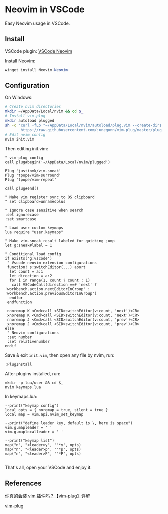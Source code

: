 # Neovim in VSCode

Easy Neovim usage in VSCode.

## Install

VSCode plugin: [VSCode Neovim](https://marketplace.visualstudio.com/items?itemName=asvetliakov.vscode-neovim)

Install Neovim:

```powershell
winget install Neovim.Neovim
```

## Configuration

On Windows:

```bash
# Create nvim directories
mkdir ~/AppData/Local/nvim && cd $_
# Install vim-plug
mkdir autoload plugged
sh -c 'curl -fLo "~/AppData/Local/nvim/autoload/plug.vim --create-dirs \
       https://raw.githubusercontent.com/junegunn/vim-plug/master/plug.vim'
# Edit nvim config
nvim init.vim
```

Then editing init.vim:

```plaintext
" vim-plug config
call plug#begin('~/AppData/Local/nvim/plugged')

Plug 'justinmk/vim-sneak'
Plug 'tpope/vim-surround'
Plug 'tpope/vim-repeat'

call plug#end()

" Make vim register sync to OS clipboard
" set clipboard=unnamedplus

" Ignore case sensitive when search
:set ignorecase
:set smartcase

" Load user custom keymaps
lua require "user.keymaps"

" Make vim-sneak result labeled for quicking jump
let g:sneak#label = 1

" Conditional load config
if exists('g:vscode')
 " Vscode neovim extension configurations
 function! s:switchEditor(...) abort
  let count = a:1
  let direction = a:2
  for i in range(1, count ? count : 1)
   call VSCodeCall(direction ==# 'next' ? 'workbench.action.nextEditorInGroup' : 'workbench.action.previousEditorInGroup')
  endfor
 endfunction

 nnoremap K <Cmd>call <SID>switchEditor(v:count, 'next')<CR>
 xnoremap K <Cmd>call <SID>switchEditor(v:count, 'next')<CR>
 nnoremap J <Cmd>call <SID>switchEditor(v:count, 'prev')<CR>
 xnoremap J <Cmd>call <SID>switchEditor(v:count, 'prev')<CR>
else
 " Neovim configurations
 :set number
 :set relativenumber
endif

```

Save & exit `init.vim`, then open any file by nvim, run:

```plaintext
:PlugInstall
```

After plugins installed, run:

```plaintext
mkdir -p lua/user && cd $_
nvim keymaps.lua
```

In keymaps.lua:

```plaintext
--print("keymap config")
local opts = { noremap = true, silent = true }
local map = vim.api.nvim_set_keymap

--print("define leader key, default is \, here is space")
vim.g.mapleader = ' '
vim.g.maplocalleader = ' '

--print("keymap list")
map("n", "<leader>y", '"*y', opts)
map("n", "<leader>p", '"*p', opts)
map("n", "<leader>P", '"*P', opts)


```

That's all, open your VSCode and enjoy it.

## References

[你真的会装 vim 插件吗？【vim-plug】详解](https://www.bilibili.com/read/cv8264341)

[vim-plug](https://github.com/junegunn/vim-plug)

